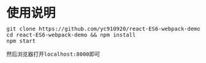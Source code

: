 <pre name="code" class="html"><strong><span style="font-size:32px;">使用说明</span></strong></pre>
<pre name="code" class="html">git clone https://github.com/yc910920/react-ES6-webpack-demo.git
cd react-ES6-webpack-demo &amp;&amp; npm install
npm start

然后浏览器打开localhost:8000即可
</pre>
<br />
